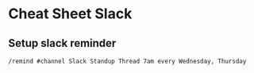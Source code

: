 # Cheat Sheet Slack

## Setup slack reminder

`/remind #channel Slack Standup Thread 7am every Wednesday, Thursday`
